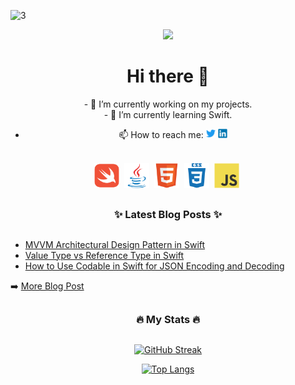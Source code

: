 
<!--
![2](https://user-images.githubusercontent.com/28388524/229611920-21e379b2-af9e-466e-b78b-0980f26c049f.png)

![personal_profile](https://user-images.githubusercontent.com/28388524/229601645-5f3fdc61-950d-4f9d-baf3-afa1b33a35d3.png)
-->

![3](https://github.com/aslihan-gurkan/Aslihan-Gurkan/assets/28388524/dee021dc-462a-4d12-99e6-fa9cfcbd7386)

<div id="header" align="center">
  <img src="[https://www.pluralsight.com/](https://media1.giphy.com/media/L1R1tvI9svkIWwpVYr/giphy.gif?cid=ecf05e47qymtq8931h69pgtckv3d7jxx56gn9vv7msltif8l&rid=giphy.gif&ct=g)" width="100"/>
</div>
<div id="header" align="center"> <h1>Hi there 👋 </h1> </div>

<div align="center">
- 🔭 I’m currently working on my projects.
  <br>
- 🌱 I’m currently learning Swift. <br>
  
- 📫 How to reach me: <a href="https://twitter.com/asl_gurkan"><img src="https://github.com/devicons/devicon/blob/master/icons/twitter/twitter-original.svg" title="Twitter" alt="Twitter" width="15" height="15"></a>
 <a href="https://www.linkedin.com/in/aslıhan-gürkan-765943103/"><img src="https://github.com/devicons/devicon/blob/master/icons/linkedin/linkedin-original.svg" title="Linkedin" alt="Linkedin" width="15" height="15"></a> &nbsp;

  </div>
  </br>
  
<div align="center">
  <img src="https://github.com/devicons/devicon/blob/master/icons/swift/swift-original.svg" title="Swift" alt="Swift" width="40" height="40"/>&nbsp;
  <img src="https://raw.githubusercontent.com/devicons/devicon/1119b9f84c0290e0f0b38982099a2bd027a48bf1/icons/java/java-original.svg" title="HTML5" alt="HTML" width="40" height="40"/>&nbsp;
  <img src="https://github.com/devicons/devicon/blob/master/icons/html5/html5-original.svg" title="HTML5" alt="HTML" width="40" height="40"/>&nbsp;
  <img src="https://github.com/devicons/devicon/blob/master/icons/css3/css3-plain-wordmark.svg"  title="CSS3" alt="CSS" width="40" height="40"/>&nbsp;
  <img src="https://github.com/devicons/devicon/blob/master/icons/javascript/javascript-original.svg" title="JavaScript" alt="JavaScript" width="40" height="40"/>&nbsp;
</div>

<h2></h2>
<h3 align="center"> ✨ Latest Blog Posts ✨ </h3> 
<h2></h2>

<ul>
  <li><a href="https://medium.com/dev-genius/mvvm-architectural-design-pattern-in-swift-87dde74758b0"> MVVM Architectural Design Pattern in Swift </a> </li>
  <li><a href="https://medium.com/dev-genius/value-type-vs-reference-type-in-swift-5cc5b179dad7"> Value Type vs Reference Type in Swift </a> </li>
  <li><a href="https://medium.com/dev-genius/how-to-use-codable-in-swift-for-json-encoding-and-decoding-85b8d5f945c8"> How to Use Codable in Swift for JSON Encoding and Decoding </a> </li>
</ul>

➡️ <a href="https://medium.com/@aslihangurkan"> More Blog Post </a> 
</br>

<h2></h2>
<h3 align="center"> 🔥 My Stats 🔥 </h3> 
<h2></h2>
  
<div align="center">
  
  [![GitHub Streak](http://github-readme-streak-stats.herokuapp.com?user=aslihan-gurkan&theme=solarized-light&hide_border=true&background=efede3&mode=weekly)](https://git.io/streak-stats)
  
 <!-- [![GitHub Streak](http://github-readme-streak-stats.herokuapp.com?user=aslihan-gurkan&theme=dark&hide_border=true&background=000000)](https://git.io/streak-stats)
  -->
</div>
 
 <!--
<div align="center"> 
[![Top Langs](https://github-readme-stats.vercel.app/api/top-langs/?username=aslihan-gurkan&layout=compact&theme=vision-friendly-dark)](https://github.com/anuraghazra/github-readme-stats)
</div>
-->

<div align="center">

  [![Top Langs](https://github-readme-stats.vercel.app/api/top-langs/?username=aslihan-gurkan&layout=compact&theme=solarized-light)](https://github.com/anuraghazra/github-readme-stats)
  
</div>

<!--
**aslihan-gurkan/Aslihan-Gurkan** is a ✨ _special_ ✨ repository because its `README.md` (this file) appears on your GitHub profile.

Here are some ideas to get you started:

- 🔭 I’m currently working on ...
- 🌱 I’m currently learning ...
- 👯 I’m looking to collaborate on ...
- 🤔 I’m looking for help with ...
- 💬 Ask me about ...
- 📫 How to reach me: ...
- 😄 Pronouns: ...
- ⚡ Fun fact: ...
-->
